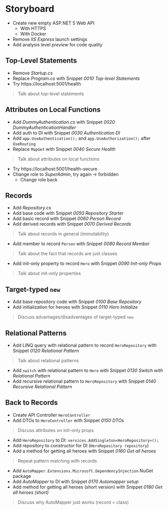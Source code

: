 # Storyboard

* Create new empty ASP.NET 5 Web API
  * With HTTPS
  * With Docker
* Remove *IIS Express* launch settings
* Add analysis level *preview* for code quality

## Top-Level Statements

* Remove *Startup.cs*
* Replace *Program.cs* with Snippet *0010 Top-level Statements*
* Try https://localhost:5001/health

> Talk about top-level statements

## Attributes on Local Functions

* Add *DummyAuthentication.cs* with Snippet *0020 DummyAuthenticationHandler*
* Add auth to DI with Snippet *0030 Authentication DI*
* Add `app.UseAuthentication();` and `app.UseAuthorization();` after `UseRouting`
* Replace `MapGet` with Snippet *0040 Secure Health*

> Talk about attributes on local functions

* Try https://localhost:5001/health-secure
* Change role to *SuperAdmin*, try again -> forbidden
  * Change role back

## Records

* Add *Repository.cs*
* Add base code with Snippet *0050 Repository Starter*
* Add basic record with Snippet *0060 Person Record*
* Add derived records with Snippet *0070 Derived Records*

> Talk about records in general (immutability)

* Add member to record `Person` with Snippet *0080 Record Member*

> Talk about the fact that records are just classes

* Add init-only property to record `Hero` with Snippet *0090 Init-only Props*

> Talk about init-only properties

## Target-typed `new`

* Add base repository code with Snippet *0100 Base Repository*
* Add initialization for heroes with Snippet *0110 Hero Initialize*

> Discuss advantages/disadvantages of target-typed `new`

## Relational Patterns

* Add LINQ query with relational pattern to record `HeroRepository` with Snippet *0120 Relational Pattern*

> Talk about relational patterns

* Add `switch` with relational pattern to `Hero` with Snippet *0130 Switch with Relational Pattern*
* Add recursive relational pattern to `HeroRepository` with Snippet *0140 Recursive Relational Pattern*

## Back to Records

* Create API Controller `HeroController`
* Add DTOs to `HeroController` with Snippet *0150 DTOs*

> Discuss attributes on init-only props

* Add `HeroRepository` to DI: `services.AddSingleton<HeroRepository>();`
* Add repository to constructor for DI (`HeroRepository repository`)
* Add a method for getting all heroes with Snippet *0160 Get all heroes*

> Repeat pattern matching with records

* Add `AutoMapper.Extensions.Microsoft.DependencyInjection` NuGet package
* Add *AutoMapper* to DI with Snippet *0170 Automapper setup*
* Add method for getting all heroes (short version) with Snippet *0180 Get all heroes (short)*

> Discuss why AutoMapper just works (record = class)

